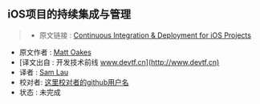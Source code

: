 iOS项目的持续集成与管理
---

> * 原文链接 : [Continuous Integration & Deployment for iOS Projects](https://medium.com/ribot-labs/continuous-integration-deployment-for-ios-projects-7358b72ca2e9)
* 原文作者 : [Matt Oakes](https://medium.com/@matto1990)
* [译文出自 :  开发技术前线 www.devtf.cn](http://www.devtf.cn)
* 译者 : [Sam Lau](https://github.com/samlaudev) 
* 校对者: [这里校对者的github用户名](github链接)  
* 状态 :  未完成 





